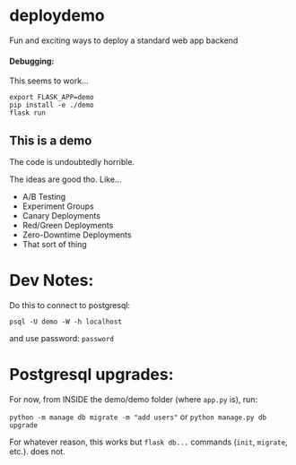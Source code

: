 # deploydemo
Fun and exciting ways to deploy a standard web app backend

#### Debugging:

This seems to work...

```
export FLASK_APP=demo
pip install -e ./demo
flask run
```


## This is a demo
The code is undoubtedly horrible.

The ideas are good tho.  Like...

* A/B Testing
* Experiment Groups
* Canary Deployments
* Red/Green Deployments
* Zero-Downtime Deployments
* That sort of thing


# Dev Notes:

Do this to connect to postgresql:

`psql -U demo -W -h localhost`

and use password: `password`

# Postgresql upgrades:

For now, from INSIDE the demo/demo folder (where `app.py` is), run:

`python -m manage db migrate -m "add users"` or `python manage.py db upgrade`

For whatever reason, this works but `flask db...` commands (`init`, `migrate`, etc.). does not.

